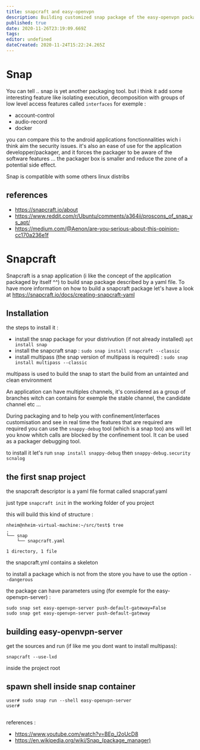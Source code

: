 ```yaml
---
title: snapcraft and easy-openvpn
description: Building customized snap package of the easy-openvpn package
published: true
date: 2020-11-26T23:19:09.669Z
tags: 
editor: undefined
dateCreated: 2020-11-24T15:22:24.265Z
---
```


# Snap
You can tell .. snap is yet another packaging tool. but i think it add some interesting feature like isolating execution, decomposition with groups of low level access features called ``interfaces`` for exemple :
- account-control
- audio-record
- docker

you can compare this to the android applications fonctionnalities wich i think aim the security issues. it's also an ease of use for the application developper/packager, and it forces the packager to be aware of the software features ... the packager box is smaller and reduce the zone of a potential side effect.

Snap is compatible with some others linux distribs


## references 
- https://snapcraft.io/about
- https://www.reddit.com/r/Ubuntu/comments/a364ii/proscons_of_snap_vs_apt/
- https://medium.com/@Aenon/are-you-serious-about-this-opinion-cc170a236e1f

# Snapcraft
Snapcraft is a snap application (i like the concept of the application packaged by itself ^^) to build snap package described by a yaml file.
To have more information on how to build a snapcraft package let's have a look at https://snapcraft.io/docs/creating-snapcraft-yaml

## Installation
the steps to install it :
- install the snap package for your distrivution (if not already installed) ``apt install snap``
- install the snapcraft snap : ``sudo snap install snapcraft --classic``
- install multipass (the snap version of multipass is required) : ``sudo snap install multipass --classic``

multipass is used to build the snap to start the build from an untainted and clean environment

An application can have multiples channels, it's considered as a group of branches witch can contains for exemple the stable channel, the candidate channel etc ...

During packaging and to help you with confinement/interfaces customisation and see in real time the features that are required are required you can use the ``snappy-debug`` tool (which is a snap too) ans will let you know whitch calls are blocked by the confinement tool. It can be used as a packager debugging tool.

to install it let's run ``snap install snappy-debug`` then ``snappy-debug.security scnalog``

## the first snap project
the snapcraft descriptor is a yaml file format called snapcraf.yaml

just type ``snapcraft init`` in the working folder of you project

this will build this kind of structure :
````
nheim@nheim-virtual-machine:~/src/test$ tree
.
└── snap
    └── snapcraft.yaml

1 directory, 1 file
````

the snapcraft.yml contains a skeleton

to install a package which is not from the store you have to use the option ``--dangerous``

the package can have parameters using (for exemple for the easy-openvpn-server) :
````
sudo snap set easy-openvpn-server push-default-gateway=False
sudo snap get easy-openvpn-server push-default-gateway
````

## building easy-openvpn-server

get the sources and run (if like me you dont want to install multipass):

````
snapcraft --use-lxd
````

inside the project root

## spawn shell inside snap container
````
user# sudo snap run --shell easy-openvpn-server
user# 
````
##
references :

- https://www.youtube.com/watch?v=BEp_l2oUcD8
- https://en.wikipedia.org/wiki/Snap_(package_manager)